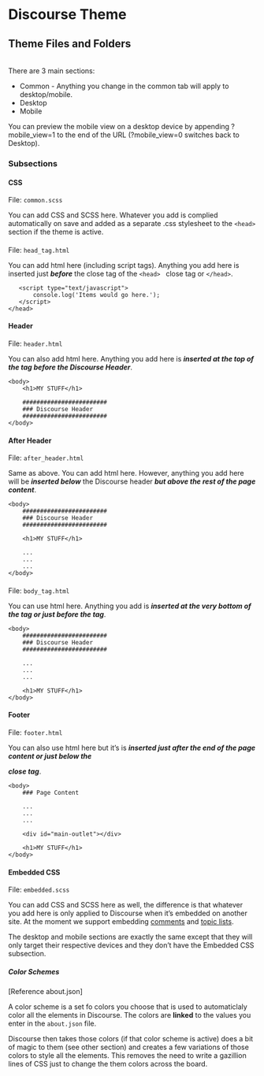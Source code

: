 # Discourse Theme

## Theme Files and Folders
<br />
There are 3 main sections:

 * Common - Anything you change in the common tab will apply to desktop/mobile.
 * Desktop
 * Mobile

You can preview the mobile view on a desktop device by appending ?mobile_view=1 to the end of the URL (?mobile_view=0 switches back to Desktop).


### Subsections

#### CSS

File: `common.scss`

You can add CSS and SCSS here. Whatever you add is complied automatically on save and added as a separate .css stylesheet to the `<head>` section if the theme is active.


#### <head>

File: `head_tag.html`

 You can add html here (including script tags). Anything you add here is inserted just ***before*** the close tag of the `<head> ` close tag or `</head>`.

 ```
    <script type="text/javascript">
        console.log('Items would go here.');
    </script>
 </head>
 ```


#### Header

File: `header.html`

 You can also add html here. Anything you add here is ***inserted at the top of the <body> tag before the Discourse Header***.

```
<body>
    <h1>MY STUFF</h1>

    ########################
    ### Discourse Header
    ########################
</body>
```


#### After Header

File: `after_header.html`

Same as above. You can add html here. However, anything you add here will be ***inserted below*** the Discourse header ***but above the rest of the page content***.

```
<body>
    ########################
    ### Discourse Header
    ########################

    <h1>MY STUFF</h1>

    ...
    ...
    ...
</body>
```


#### </body>

File: `body_tag.html`

You can use html here. Anything you add is ***inserted at the very bottom of the <body> tag or just before the </body> tag***.

```
<body>
    ########################
    ### Discourse Header
    ########################
    
    ...
    ...
    ...

    <h1>MY STUFF</h1>
</body>
```

#### Footer

File: `footer.html`


You can also use html here but it’s is ***inserted just after the end of the page content or just below the <div id="main-outlet"> close tag***.

```
<body>
    ### Page Content
    
    ...
    ...
    ...

    <div id="main-outlet"></div>

    <h1>MY STUFF</h1>
</body>
```


#### Embedded CSS

File: `embedded.scss`

You can add CSS and SCSS here as well, the difference is that whatever you add here is only applied to Discourse when it’s embedded on another site. At the moment we support embedding [comments](https://meta.discourse.org/t/embedding-discourse-comments-via-javascript/31963) and [topic lists](https://meta.discourse.org/t/embedding-a-list-of-discourse-topics-in-another-site/125911).

The desktop and mobile sections are exactly the same except that they will only target their respective devices and they don’t have the Embedded CSS subsection.


##### Color Schemes

[Reference about.json]

A color scheme is a set fo colors you choose that is used to automaticlaly color all the elements in Discourse. The colors are **linked** to the values you enter in the `about.json` file.

Discourse then takes those colors (if that color scheme is active) does a bit of magic to them (see other section) and creates a few variations of those colors to style all the elements. This removes the need to write a gazillion lines of CSS just to change the them colors across the board.
